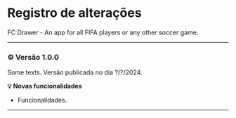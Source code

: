 # Registro de alterações

FC Drawer - An app for all FIFA players or any other soccer game.

---

### :gear: Versão 1.0.0

Some texts.
Versão publicada no dia ?/?/2024.

**:bulb: Novas funcionalidades**

<ul>
    <li>Funcionalidades.</li>
</ul>

---